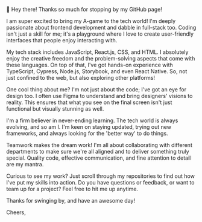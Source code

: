 
👋 Hey there! Thanks so much for stopping by my GitHub page!

I am super excited to bring my A-game to the tech world! I'm deeply passionate about frontend development and dabble in full-stack too. Coding isn't just a skill for me; it's a playground where I love to create user-friendly interfaces that people enjoy interacting with.

My tech stack includes JavaScript, React.js, CSS, and HTML. I absolutely enjoy the creative freedom and the problem-solving aspects that come with these languages. On top of that, I've got hands-on experience with TypeScript, Cypress, Node.js, Storybook, and even React Native. So, not just confined to the web, but also exploring other platforms!

One cool thing about me? I'm not just about the code; I've got an eye for design too. I often use Figma to understand and bring designers' visions to reality. This ensures that what you see on the final screen isn't just functional but visually stunning as well.

I'm a firm believer in never-ending learning. The tech world is always evolving, and so am I. I'm keen on staying updated, trying out new frameworks, and always looking for the 'better way' to do things.

Teamwork makes the dream work! I'm all about collaborating with different departments to make sure we're all aligned and to deliver something truly special. Quality code, effective communication, and fine attention to detail are my mantra.

Curious to see my work? Just scroll through my repositories to find out how I've put my skills into action. Do you have questions or feedback, or want to team up for a project? Feel free to hit me up anytime.

Thanks for swinging by, and have an awesome day!

Cheers,

